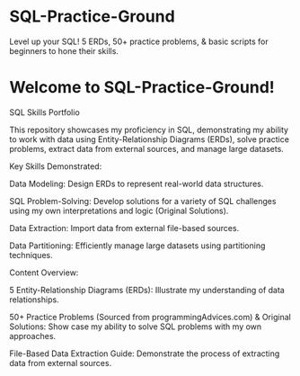 # SQL-Practice-Ground
Level up your SQL!  5 ERDs, 50+ practice problems, &amp; basic scripts for beginners to hone their skills. 

# Welcome to SQL-Practice-Ground!

 SQL Skills Portfolio

This repository showcases my proficiency in SQL, demonstrating my ability to work with data using Entity-Relationship Diagrams (ERDs), solve practice problems, extract data from external sources, and manage large datasets.

 
 Key Skills Demonstrated:

 Data Modeling: Design ERDs to represent real-world data structures.
 
 SQL Problem-Solving: Develop solutions for a variety of SQL challenges using my own interpretations and logic (Original Solutions).
 
 Data Extraction: Import data from external file-based sources.
 
 Data Partitioning: Efficiently manage large datasets using partitioning techniques.



Content Overview:

 5 Entity-Relationship Diagrams (ERDs): Illustrate my understanding of data relationships.
 
 50+ Practice Problems (Sourced from programmingAdvices.com) & Original Solutions: Show case my ability to solve SQL problems with my own approaches.
 
 File-Based Data Extraction Guide: Demonstrate the process of extracting data from external sources.
